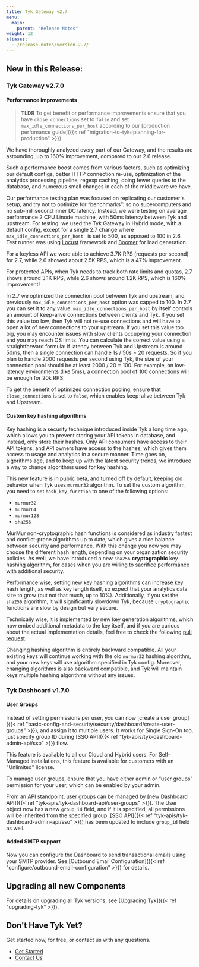 ```yaml
---
title: Tyk Gateway v2.7
menu:
  main:
    parent: "Release Notes"
weight: 12
aliases:
  - /release-notes/version-2.7/ 
---
```


## <a name="new"></a>New in this Release:

### <a name="gateway"></a>Tyk Gateway v2.7.0

#### Performance improvements


> **TLDR**
> To get benefit or performance improvements ensure that you have `close_connections` set to `false` and set `max_idle_connections_per_host` according to our [production perfomance guide]({{< ref "migration-to-tyk#planning-for-production" >}})

We have thoroughly analyzed every part of our Gateway, and the results are astounding, up to 160% improvement, compared to our 2.6 release.

Such a performance boost comes from various factors, such as optimizing our default configs, better HTTP connection re-use, optimization of the analytics processing pipeline, regexp caching, doing fewer queries to the database, and numerous small changes in each of the  middleware we have.

Our performance testing plan was focused on replicating our customer's setup, and try not to optimize for “benchmarks”: so no supercomputers and no sub-millisecond inner DC latency. Instead, we were testing on average performance 2 CPU Linode machine, with 50ms latency between Tyk and upstream. For testing, we used the Tyk Gateway in Hybrid mode, with a default config, except for a single 2.7 change where `max_idle_connections_per_host ` is set to 500, as apposed to 100 in 2.6. Test runner was using [Locust](https://locust.io/) framework and [Boomer](https://github.com/myzhan/boomer) for load generation.

For a keyless API we were able to achieve 3.7K RPS (requests per second) for 2.7, while 2.6 showed about 2.5K RPS, which is a 47% improvement.

For protected APIs, when Tyk needs to track both rate limits and quotas, 2.7 shows around 3.1K RPS, while 2.6 shows around 1.2K RPS, which is 160% improvement!

In 2.7 we optimized the connection pool between Tyk and upstream, and previously `max_idle_connections_per_host` option was capped to 100. In 2.7 you can set it to any value. `max_idle_connections_per_host` by itself controls an amount of keep-alive connections between clients and Tyk. If you set this value too low, then Tyk will not re-use connections and will have to open a lot of new connections to your upstream. If you set this value too big, you may encounter issues with slow clients occupying your connection and you may reach OS limits. You can calculate the correct value using a straightforward formula: if latency between Tyk and Upstream is around 50ms, then a single connection can handle 1s / 50s = 20 requests. So if you plan to handle 2000 requests per second using Tyk, the size of your connection pool should be at least 2000 / 20 = 100. For example, on low-latency environments (like 5ms), a connection pool of 100 connections will be enough for 20k RPS.

To get the benefit of optimized connection pooling, ensure that `close_connections` is set to `false`, which enables keep-alive between Tyk and Upstream.

#### Custom key hashing algorithms

Key hashing is a security technique introduced inside Tyk a long time ago, which allows you to prevent storing your API tokens in database, and instead, only store their hashes. Only API consumers have access to their API tokens, and API owners have access to the hashes, which gives them access to usage and analytics in a secure manner. Time goes on, algorithms age, and to keep up with the latest security trends, we introduce a way to change algorithms used for key hashing.

This new feature is in public beta, and turned off by default, keeping old behavior when Tyk uses `murmur32` algorithm. To set the custom algorithm, you need to set `hash_key_function` to one of the following options:
- `murmur32`
- `murmur64`
- `murmur128`
- `sha256`

MurMur non-cryptographic hash functions is considered as industry fastest and conflict-prone algorithms up to date, which gives a nice balance between security and performance. With this change you now you may choose the different hash length, depending on your organization security policies. As well, we have introduced a new `sha256` **cryptographic** key hashing algorithm, for cases when you are willing to sacrifice performance with additional security.

Performance wise, setting new key hashing algorithms can increase key hash length, as well as key length itself, so expect that your analytics data size to grow (but not that much, up to 10%). Additionally, if you set the `sha256` algorithm, it will significantly slowdown Tyk, because `cryptographic` functions are slow by design but very secure.

Technically wise, it is implemented by new key generation algorithms, which now embed additional metadata to the key itself, and if you are curious about the actual implementation details, feel free to check the following [pull request](https://github.com/TykTechnologies/tyk/pull/1753).

Changing hashing algorithm is entirely backward compatible. All your existing keys will continue working with the old `murmur32` hashing algorithm, and your new keys will use algorithm specified in Tyk config. Moreover, changing algorithms is also backward compatible, and Tyk will maintain keys multiple hashing algorithms without any issues.


### Tyk Dashboard v1.7.0

#### User Groups

Instead of setting permissions per user, you can now [create a user group]({{< ref "basic-config-and-security/security/dashboard/create-user-groups" >}}), and assign it to multiple users. It works for Single Sign-On too, just specify group ID during [SSO API]({{< ref "tyk-apis/tyk-dashboard-admin-api/sso" >}}) flow.

This feature is available to all our Cloud and Hybrid users. For Self-Managed installations, this feature is available for customers with an "Unlimited" license.

To manage user groups, ensure that you have either admin or “user groups” permission for your user, which can be enabled by your admin.

From an API standpoint, user groups can be managed by [new Dashboard API]({{< ref "tyk-apis/tyk-dashboard-api/user-groups" >}}). The User object now has a new `group_id` field, and if it is specified, all permissions will be inherited from the specified group. [SSO API]({{< ref "tyk-apis/tyk-dashboard-admin-api/sso" >}}) has been updated to include `group_id` field as well.

#### Added SMTP support
Now you can configure the Dashboard to send transactional emails using your SMTP provider. See [Outbound Email Configuration]({{< ref "configure/outbound-email-configuration" >}}) for details.

## <a name="upgrade"></a>Upgrading all new Components

For details on upgrading all Tyk versions, see [Upgrading Tyk]({{< ref "upgrading-tyk" >}}).

## <a name="new"></a>Don't Have Tyk Yet?

Get started now, for free, or contact us with any questions.

* [Get Started](https://tyk.io/pricing/compare-api-management-platforms/#get-started)
* [Contact Us](https://tyk.io/about/contact/)


